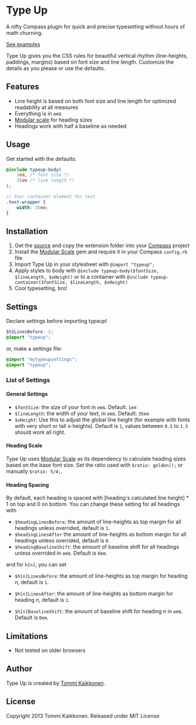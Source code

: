 # Type Up

A nifty Compass plugin for quick and precise typesetting without hours of math churning.

[See examples](http://tommikaikkonen.github.com/type-up/#examples)

Type Up gives you the CSS rules for beautiful vertical rhythm (line-heights, paddings, margins) based on font size and line length. Customize the details as you please or use the defaults.

## Features

* Line height is based on both font size and line length for optimized readability at all measures
* Everything is in `em`s
* [Modular scale](https://github.com/scottkellum/modular-scale) for heading sizes
* Headings work with half a baseline as needed

## Usage

Get started with the defaults:
```scss
@include typeup-body(
	1em, /* font size */
	35em /* line length */
);

// Your container element for text
.text-wrapper {
	width: 35em;
}
```

## Installation

1. Get the [source](https://github.com/tommikaikkonen/type-up) and copy the extension folder into your [Compass](http://compass-style.org/) project
2. Install the [Modular Scale](https://github.com/scottkellum/modular-scale) gem and require it in your Compass `config.rb` file
3. Import Type Up in your stylesheet with `@import "typeup";`
4. Apply styles to body with `@include typeup-body($fontSize, $lineLength, $xHeight)` or to a container with `@include typeup-container($fontSize, $lineLength, $xHeight)`
5. Cool typesetting, bro!

## Settings

Declare settings before importing typeup!
```scss
$h1LinesBefore: 2;
@import "typeup";
```
or, make a settings file:
```scss
@import "mytypeupsettings";
@import "typeup";
```
### List of Settings

#### General Settings

* `$fontSize`: the size of your font in `em`s. Default: `1em`
* `$lineLength`: the width of your text, in `em`s. Default: `35em`
* `$xHeight`: Use this to adjust the global line height (for example with fonts with very short or tall x-heights). Default is `1`, values between `0.5` to `1.5` should work all right.

#### Heading Scale

Type Up uses [Modular Scale](https://github.com/scottkellum/modular-scale) as its dependency to calculate heading sizes based on the base font size. Set the ratio used with `$ratio: golden();` or manually `$ratio: 5/4;`.

#### Heading Spacing

By default, each heading is spaced with [heading's calculated line height] * 1 on top and 0 on bottom. You can change these setting for all headings with

* `$headingLinesBefore`: the amount of line-heights as top margin for all headings unless overrided, default is `1`.
* `$headingLinesAfter` the amount of line-heights as bottom margin for all headings unless overrided, default is `0`.
* `$headingBaselineShift`: the amount of baseline shift for all headings unless overrided in `em`s. Default is `0em`. 

and for `h[n]`, you can set

* `$h[n]LinesBefore`: the amount of line-heights as top margin for heading *n*, default is `1`.

* `$h[n]LinesAfter`: the amount of line-heights as bottom margin for heading *n*, default is `1`.

* `$h[n]BaselineShift`: the amount of baseline shift for heading *n* in `em`s. Default is `0em`.

## Limitations

* Not tested on older browsers

## Author

Type Up is created by [Tommi Kaikkonen](http://www.kaikkonendesign.fi).

## License

Copyright 2013 Tommi Kaikkonen. Released under MIT License.
